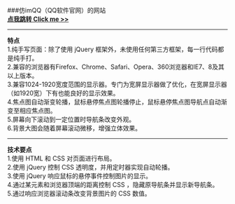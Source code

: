 ###仿imQQ（QQ软件官网）的网站  
[**点我跳转 Click me >>**](http://injonathan.GitHub.io/web-imQQdemo/)  
****
**特点**  
1.纯手写页面：除了使用 jQuery 框架外，未使用任何第三方框架，每一行代码都是纯手打。  
2.兼容的浏览器有Firefox、Chrome、Safari、Opera、360浏览器和IE7、8及其以上版本。  
3.兼容1024-1920宽度范围的显示器。专门为宽屏显示器做了优化，在宽屏显示器（如1920宽）下有也能良好的显示效果。  
4.焦点图自动渐变轮播，鼠标悬停焦点图轮播停止，鼠标悬停焦点图导航点自动渐变至相应焦点图。  
5.屏幕向下滚动到一定位置时导航条改变外观。  
6.背景大图会随着屏幕滚动微移，增强立体效果。
  
****  
**技术要点**    
1.使用 HTML 和 CSS 对页面进行布局。  
2.使用 jQuery 控制 CSS 透明度，并用定时器实现自动轮播。  
3.使用 jQuery 响应鼠标的悬停事件控制图片的显示。  
4.通过某元素和浏览器顶端的距离控制 CSS ，隐藏原导航条并显示新导航条。  
5.通过响应浏览器滚动条改变背景图片的 CSS 数值。
